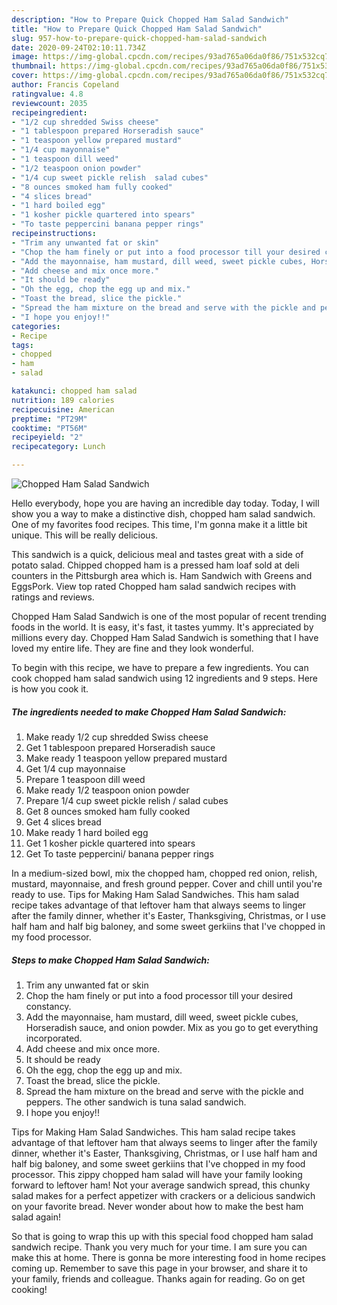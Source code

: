 ```yaml
---
description: "How to Prepare Quick Chopped Ham Salad Sandwich"
title: "How to Prepare Quick Chopped Ham Salad Sandwich"
slug: 957-how-to-prepare-quick-chopped-ham-salad-sandwich
date: 2020-09-24T02:10:11.734Z
image: https://img-global.cpcdn.com/recipes/93ad765a06da0f86/751x532cq70/chopped-ham-salad-sandwich-recipe-main-photo.jpg
thumbnail: https://img-global.cpcdn.com/recipes/93ad765a06da0f86/751x532cq70/chopped-ham-salad-sandwich-recipe-main-photo.jpg
cover: https://img-global.cpcdn.com/recipes/93ad765a06da0f86/751x532cq70/chopped-ham-salad-sandwich-recipe-main-photo.jpg
author: Francis Copeland
ratingvalue: 4.8
reviewcount: 2035
recipeingredient:
- "1/2 cup shredded Swiss cheese"
- "1 tablespoon prepared Horseradish sauce"
- "1 teaspoon yellow prepared mustard"
- "1/4 cup mayonnaise"
- "1 teaspoon dill weed"
- "1/2 teaspoon onion powder"
- "1/4 cup sweet pickle relish  salad cubes"
- "8 ounces smoked ham fully cooked"
- "4 slices bread"
- "1 hard boiled egg"
- "1 kosher pickle quartered into spears"
- "To taste peppercini banana pepper rings"
recipeinstructions:
- "Trim any unwanted fat or skin"
- "Chop the ham finely or put into a food processor till your desired constancy."
- "Add the mayonnaise, ham mustard, dill weed, sweet pickle cubes, Horseradish sauce, and onion powder. Mix as you go to get everything incorporated."
- "Add cheese and mix once more."
- "It should be ready"
- "Oh the egg, chop the egg up and mix."
- "Toast the bread, slice the pickle."
- "Spread the ham mixture on the bread and serve with the pickle and peppers. The other sandwich is tuna salad sandwich."
- "I hope you enjoy!!"
categories:
- Recipe
tags:
- chopped
- ham
- salad

katakunci: chopped ham salad 
nutrition: 189 calories
recipecuisine: American
preptime: "PT29M"
cooktime: "PT56M"
recipeyield: "2"
recipecategory: Lunch

---
```



![Chopped Ham Salad Sandwich](https://img-global.cpcdn.com/recipes/93ad765a06da0f86/751x532cq70/chopped-ham-salad-sandwich-recipe-main-photo.jpg)

Hello everybody, hope you are having an incredible day today. Today, I will show you a way to make a distinctive dish, chopped ham salad sandwich. One of my favorites food recipes. This time, I'm gonna make it a little bit unique. This will be really delicious.

This sandwich is a quick, delicious meal and tastes great with a side of potato salad. Chipped chopped ham is a pressed ham loaf sold at deli counters in the Pittsburgh area which is. Ham Sandwich with Greens and EggsPork. View top rated Chopped ham salad sandwich recipes with ratings and reviews.

Chopped Ham Salad Sandwich is one of the most popular of recent trending foods in the world. It is easy, it's fast, it tastes yummy. It's appreciated by millions every day. Chopped Ham Salad Sandwich is something that I have loved my entire life. They are fine and they look wonderful.


To begin with this recipe, we have to prepare a few ingredients. You can cook chopped ham salad sandwich using 12 ingredients and 9 steps. Here is how you cook it.

<!--inarticleads1-->

##### The ingredients needed to make Chopped Ham Salad Sandwich:

1. Make ready 1/2 cup shredded Swiss cheese
1. Get 1 tablespoon prepared Horseradish sauce
1. Make ready 1 teaspoon yellow prepared mustard
1. Get 1/4 cup mayonnaise
1. Prepare 1 teaspoon dill weed
1. Make ready 1/2 teaspoon onion powder
1. Prepare 1/4 cup sweet pickle relish / salad cubes
1. Get 8 ounces smoked ham fully cooked
1. Get 4 slices bread
1. Make ready 1 hard boiled egg
1. Get 1 kosher pickle quartered into spears
1. Get To taste peppercini/ banana pepper rings


In a medium-sized bowl, mix the chopped ham, chopped red onion, relish, mustard, mayonnaise, and fresh ground pepper. Cover and chill until you&#39;re ready to use. Tips for Making Ham Salad Sandwiches. This ham salad recipe takes advantage of that leftover ham that always seems to linger after the family dinner, whether it&#39;s Easter, Thanksgiving, Christmas, or I use half ham and half big baloney, and some sweet gerkiins that I&#39;ve chopped in my food processor. 

<!--inarticleads2-->

##### Steps to make Chopped Ham Salad Sandwich:

1. Trim any unwanted fat or skin
1. Chop the ham finely or put into a food processor till your desired constancy.
1. Add the mayonnaise, ham mustard, dill weed, sweet pickle cubes, Horseradish sauce, and onion powder. Mix as you go to get everything incorporated.
1. Add cheese and mix once more.
1. It should be ready
1. Oh the egg, chop the egg up and mix.
1. Toast the bread, slice the pickle.
1. Spread the ham mixture on the bread and serve with the pickle and peppers. The other sandwich is tuna salad sandwich.
1. I hope you enjoy!!


Tips for Making Ham Salad Sandwiches. This ham salad recipe takes advantage of that leftover ham that always seems to linger after the family dinner, whether it&#39;s Easter, Thanksgiving, Christmas, or I use half ham and half big baloney, and some sweet gerkiins that I&#39;ve chopped in my food processor. This zippy chopped ham salad will have your family looking forward to leftover ham! Not your average sandwich spread, this chunky salad makes for a perfect appetizer with crackers or a delicious sandwich on your favorite bread. Never wonder about how to make the best ham salad again! 

So that is going to wrap this up with this special food chopped ham salad sandwich recipe. Thank you very much for your time. I am sure you can make this at home. There is gonna be more interesting food in home recipes coming up. Remember to save this page in your browser, and share it to your family, friends and colleague. Thanks again for reading. Go on get cooking!
